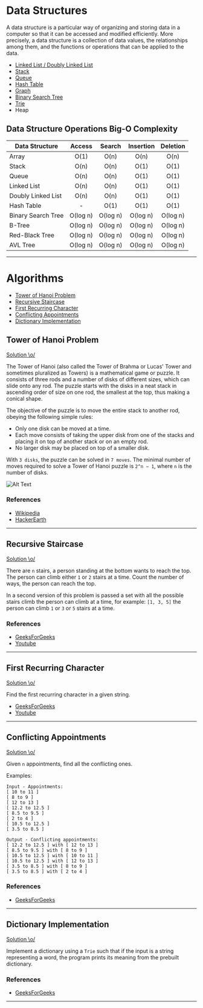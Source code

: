 # Data Structures

A data structure is a particular way of organizing and storing data in a computer so that it can be accessed and modified efficiently. More precisely, a data structure is a collection of data values, the relationships among them, and the functions or operations that can be applied to the data.

- [Linked List / Doubly Linked List](https://github.com/Thiago92Rodrigues/algorithms/tree/master/linked-list)
- [Stack]()
- [Queue]()
- [Hash Table]()
- [Graph]()
- [Binary Search Tree]()
- [Trie]()
- Heap

## Data Structure Operations Big-O Complexity

| Data Structure      | Access    | Search    | Insertion | Deletion  |
| ------------------- | :-------: | :-------: | :-------: | :-------: |
| Array               | O(1)      | O(n)      | O(n)      | O(n)      |
| Stack               | O(n)      | O(n)      | O(1)      | O(1)      |
| Queue               | O(n)      | O(n)      | O(1)      | O(1)      |
| Linked List         | O(n)      | O(n)      | O(1)      | O(1)      |
| Doubly Linked List  | O(n)      | O(n)      | O(1)      | O(1)      |
| Hash Table          | -         | O(1)      | O(1)      | O(1)      |
| Binary Search Tree  | O(log n)  | O(log n)  | O(log n)  | O(log n)  |
| B-Tree              | O(log n)  | O(log n)  | O(log n)  | O(log n)  |
| Red-Black Tree      | O(log n)  | O(log n)  | O(log n)  | O(log n)  |
| AVL Tree            | O(log n)  | O(log n)  | O(log n)  | O(log n)  |

---

# Algorithms

- [Tower of Hanoi Problem](#tower-of-hanoi-problem)
- [Recursive Staircase](#recursive-staircase)
- [First Recurring Character](#first-recurring-character)
- [Conflicting Appointments](#conflicting-appointments)
- [Dictionary Implementation](#dictionary-implementation)


## Tower of Hanoi Problem

[Solution \o/](https://github.com/Thiago92Rodrigues/algorithms/blob/master/tower_of_hanoi.py)

The Tower of Hanoi (also called the Tower of Brahma or Lucas' Tower and sometimes pluralized as Towers) is a mathematical game or puzzle. It consists of three rods and a number of disks of different sizes, which can slide onto any rod. The puzzle starts with the disks in a neat stack in ascending order of size on one rod, the smallest at the top, thus making a conical shape.

The objective of the puzzle is to move the entire stack to another rod, obeying the following simple rules:

- Only one disk can be moved at a time.
- Each move consists of taking the upper disk from one of the stacks and placing it on top of another stack or on an empty rod.
- No larger disk may be placed on top of a smaller disk.

With `3 disks`, the puzzle can be solved in `7 moves`. The minimal number of moves required to solve a Tower of Hanoi puzzle is `2^n − 1`, where `n` is the number of disks.

![Alt Text](https://upload.wikimedia.org/wikipedia/commons/thumb/8/8d/Iterative_algorithm_solving_a_6_disks_Tower_of_Hanoi.gif/220px-Iterative_algorithm_solving_a_6_disks_Tower_of_Hanoi.gif)

### References

- [Wikipedia](https://en.wikipedia.org/wiki/Tower_of_Hanoi)
- [HackerEarth](https://www.hackerearth.com/blog/developers/tower-hanoi-recursion-game-algorithm-explained)

*****

## Recursive Staircase

[Solution \o/](https://github.com/Thiago92Rodrigues/algorithms/blob/master/recursive_staircase.py)

There are `n` stairs, a person standing at the bottom wants to reach the top. The person can climb either `1` or `2` stairs at a time. Count the number of ways, the person can reach the top.

In a second version of this problem is passed a set with all the possible stairs climb the person can climb at a time, for example: `[1, 3, 5]` the person can climb `1` or `3` or `5` stairs at a time.

### References

- [GeeksForGeeks](https://www.geeksforgeeks.org/count-ways-reach-nth-stair/)
- [Youtube](https://www.youtube.com/watch?v=5o-kdjv7FD0&list=PL7FWvzvL5ADKYeWwxL96btxTmsd3asDb2&index=5&t=0s)

*****

## First Recurring Character

[Solution \o/](https://github.com/Thiago92Rodrigues/algorithms/blob/master/first_recurring_character.py)

Find the first recurring character in a given string.

- [GeeksForGeeks](https://www.geeksforgeeks.org/find-the-first-repeated-character-in-a-string/)
- [Youtube](https://www.youtube.com/watch?v=GJdiM-muYqc&list=PL7FWvzvL5ADKYeWwxL96btxTmsd3asDb2&index=4&t=0s)

*****

## Conflicting Appointments

[Solution \o/](https://github.com/Thiago92Rodrigues/algorithms/blob/master/find_conflicting_appointments.py)

Given `n` appointments, find all the conflicting ones.

Examples:
```
Input - Appointments: 
[ 10 to 11 ]
[ 8 to 9 ]
[ 12 to 13 ]
[ 12.2 to 12.5 ]
[ 8.5 to 9.5 ]
[ 2 to 4 ]
[ 10.5 to 12.5 ]
[ 3.5 to 8.5 ]

Output - Conflicting appointments: 
[ 12.2 to 12.5 ] with [ 12 to 13 ]
[ 8.5 to 9.5 ] with [ 8 to 9 ]
[ 10.5 to 12.5 ] with [ 10 to 11 ]
[ 10.5 to 12.5 ] with [ 12 to 13 ]
[ 3.5 to 8.5 ] with [ 8 to 9 ]
[ 3.5 to 8.5 ] with [ 2 to 4 ]
```

### References

- [GeeksForGeeks](https://www.geeksforgeeks.org/given-n-appointments-find-conflicting-appointments/)

*****

## Dictionary Implementation

[Solution \o/](https://github.com/Thiago92Rodrigues/algorithms/blob/master/dictionary_implementation.py)

Implement a dictionary using a `Trie` such that if the input is a string representing a word, the program prints its meaning from the prebuilt dictionary.

### References

- [GeeksForGeeks](https://www.geeksforgeeks.org/implement-a-dictionary-using-trie/)

*****

